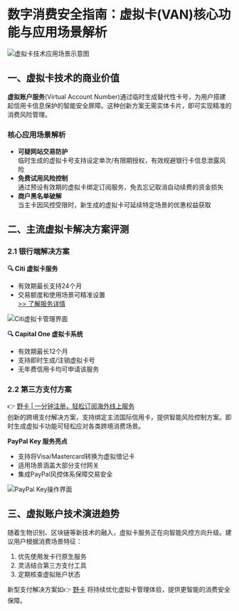 # 数字消费安全指南：虚拟卡(VAN)核心功能与应用场景解析

![虚拟卡技术应用场景示意图](https://bbtdd.com/wp-content/uploads/img/7405635464036.webp)

## 一、虚拟卡技术的商业价值
**虚拟账户服务**(Virtual Account Number)通过临时生成替代性卡号，为用户搭建起信用卡信息保护的智能安全屏障。这种创新方案无需实体卡片，即可实现精准的消费风险管理。

### 核心应用场景解析
- **可疑网站交易防护**  
  临时生成的虚拟卡号支持设定单次/有限期授权，有效规避银行卡信息泄露风险
- **免费试用风险控制**  
  通过预设有效期的虚拟卡绑定订阅服务，免去忘记取消自动续费的资金损失
- **商户黑名单破解**  
  当主卡因风控受限时，新生成的虚拟卡可延续特定场景的优惠权益获取

## 二、主流虚拟卡解决方案评测

### 2.1 银行端解决方案
**🔍 Citi 虚拟卡服务**  
- 有效期最长支持24个月
- 交易额度和使用场景可精准设置  
  [>> 了解服务详情](https://bbtdd.com/yeka)

![Citi虚拟卡管理界面](https://bbtdd.com/wp-content/uploads/img/0692306091417429.webp)

**🔍 Capital One 虚拟卡系统**  
- 有效期最长12个月
- 支持即时生成/注销虚拟卡号
- 无年费信用卡均可申请该服务

### 2.2 第三方支付方案
👉 [野卡 | 一分钟注册，轻松订阅海外线上服务](https://bbtdd.com/yeka)  
创新的跨境支付解决方案，支持绑定主流国际信用卡，提供智能风险控制方案。即时生成虚拟卡功能可轻松应对各类跨境消费场景。

**PayPal Key 服务亮点**  
- 支持将Visa/Mastercard转换为虚拟借记卡
- 适用场景涵盖大部分支付网关
- 集成PayPal风控体系保障交易安全

![PayPal Key操作界面](https://bbtdd.com/wp-content/uploads/img/5044973248452310.webp)

## 三、虚拟账户技术演进趋势
随着生物识别、区块链等新技术的融入，虚拟卡服务正在向智能风控方向升级。建议用户根据消费场景特征：
1. 优先使用发卡行原生服务
2. 灵活结合第三方支付工具
3. 定期核查虚拟账户状态

新型支付解决方案如👉 [野卡](https://bbtdd.com/yeka) 将持续优化虚拟卡管理体验，提供更智能的消费安全保障。